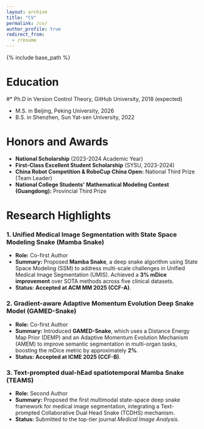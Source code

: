 ```yaml
---
layout: archive
title: "CV"
permalink: /cv/
author_profile: true
redirect_from:
  - /resume
---
```


{% include base_path %}

Education
======
#* Ph.D in Version Control Theory, GitHub University, 2018 (expected)
* M.S. in Beijing, Peking University, 2026
* B.S. in Shenzhen, Sun Yat-sen University, 2022


Honors and Awards
======
* **National Scholarship** (2023-2024 Academic Year)
* **First-Class Excellent Student Scholarship** (SYSU, 2023-2024)
* **China Robot Competition & RoboCup China Open:** National Third Prize (Team Leader)
* **National College Students' Mathematical Modeling Contest (Guangdong):** Provincial Third Prize
  
Research Highlights
======
### 1. Unified Medical Image Segmentation with State Space Modeling Snake (Mamba Snake)
* **Role:** Co-first Author
* **Summary:** Proposed **Mamba Snake**, a deep snake algorithm using State Space Modeling (SSM) to address multi-scale challenges in Unified Medical Image Segmentation (UMIS). Achieved a **3% mDice improvement** over SOTA methods across five clinical datasets.
* **Status:** **Accepted at ACM MM 2025 (CCF-A)**.

### 2. Gradient-aware Adaptive Momentum Evolution Deep Snake Model (GAMED-Snake)
* **Role:** Co-first Author
* **Summary:** Introduced **GAMED-Snake**, which uses a Distance Energy Map Prior (DEMP) and an Adaptive Momentum Evolution Mechanism (AMEM) to improve semantic segmentation in multi-organ tasks, boosting the mDice metric by approximately **2%**.
* **Status:** **Accepted at ICME 2025 (CCF-B)**.

### 3. Text-prompted dual-hEad spatiotemporal Mamba Snake (TEAMS)
* **Role:** Second Author
* **Summary:** Proposed the first multimodal state-space deep snake framework for medical image segmentation, integrating a Text-prompted Collaborative Dual Head Snake (TCDHS) mechanism.
* **Status:** Submitted to the top-tier journal *Medical Image Analysis*.


